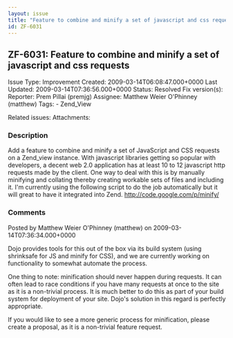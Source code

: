 ```yaml
---
layout: issue
title: "Feature to combine and minify a set of javascript and css requests"
id: ZF-6031
---
```


ZF-6031: Feature to combine and minify a set of javascript and css requests
---------------------------------------------------------------------------

 Issue Type: Improvement Created: 2009-03-14T06:08:47.000+0000 Last Updated: 2009-03-14T07:36:56.000+0000 Status: Resolved Fix version(s): 
 Reporter:  Prem Pillai (premjg)  Assignee:  Matthew Weier O'Phinney (matthew)  Tags: - Zend\_View
 
 Related issues: 
 Attachments: 
### Description

Add a feature to combine and minify a set of JavaScript and CSS requests on a Zend\_view instance. With javascript libraries getting so popular with developers, a decent web 2.0 application has at least 10 to 12 javascript http requests made by the client. One way to deal with this is by manually minifying and collating thereby creating workable sets of files and including it. I'm currently using the following script to do the job automatically but it will great to have it integrated into Zend. <http://code.google.com/p/minify/>

 

 

### Comments

Posted by Matthew Weier O'Phinney (matthew) on 2009-03-14T07:36:34.000+0000

Dojo provides tools for this out of the box via its build system (using shrinksafe for JS and minify for CSS), and we are currently working on functionality to somewhat automate the process.

One thing to note: minification should never happen during requests. It can often lead to race conditions if you have many requests at once to the site as it is a non-trivial process. It is much better to do this as part of your build system for deployment of your site. Dojo's solution in this regard is perfectly appropriate.

If you would like to see a more generic process for minification, please create a proposal, as it is a non-trivial feature request.

 

 